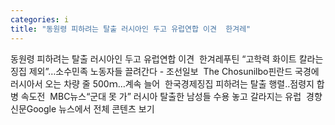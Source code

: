```yaml
---
categories: i
title: "동원령 피하려는 탈출 러시아인 두고 유럽연합 이견  한겨레"
---
```

동원령 피하려는 탈출 러시아인 두고 유럽연합 이견&nbsp;&nbsp;한겨레푸틴 “고학력 화이트 칼라는 징집 제외”…소수민족 노동자들 끌려간다 - 조선일보&nbsp;&nbsp;The Chosunilbo핀란드 국경에 러시아서 오는 차량 줄 500ｍ…계속 늘어&nbsp;&nbsp;한국경제징집 피하려는 탈출 행렬‥점령지 합병 속도전&nbsp;&nbsp;MBC뉴스“군대 못 가” 러시아 탈출한 남성들 수용 놓고 갈라지는 유럽&nbsp;&nbsp;경향신문Google 뉴스에서 전체 콘텐츠 보기